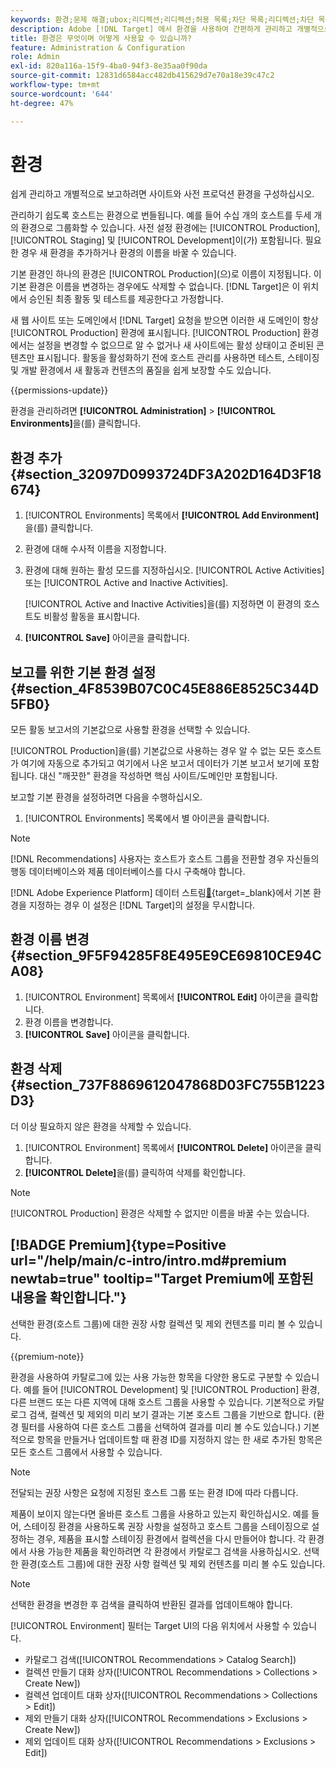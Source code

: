```yaml
---
keywords: 환경;문제 해결;ubox;리디렉션;리디렉션;허용 목록;차단 목록;리디렉션;차단 목록 허용 목록에 추가하다
description: Adobe [!DNL Target] 에서 환경을 사용하여 간편하게 관리하고 개별적으로 보고하기 위해 사이트와 사전 프로덕션 환경을 구성하는 방법에 대해 알아봅니다.
title: 환경은 무엇이며 어떻게 사용할 수 있습니까?
feature: Administration & Configuration
role: Admin
exl-id: 820a116a-15f9-4ba0-94f3-8e35aa0f90da
source-git-commit: 12831d6584acc482db415629d7e70a18e39c47c2
workflow-type: tm+mt
source-wordcount: '644'
ht-degree: 47%

---
```


# 환경

쉽게 관리하고 개별적으로 보고하려면 사이트와 사전 프로덕션 환경을 구성하십시오.

관리하기 쉽도록 호스트는 환경으로 번들됩니다. 예를 들어 수십 개의 호스트를 두세 개의 환경으로 그룹화할 수 있습니다. 사전 설정 환경에는 [!UICONTROL Production], [!UICONTROL Staging] 및 [!UICONTROL Development]이(가) 포함됩니다. 필요한 경우 새 환경을 추가하거나 환경의 이름을 바꿀 수 있습니다.

기본 환경인 하나의 환경은 [!UICONTROL Production]&#x200B;(으)로 이름이 지정됩니다. 이 기본 환경은 이름을 변경하는 경우에도 삭제할 수 없습니다. [!DNL Target]은 이 위치에서 승인된 최종 활동 및 테스트를 제공한다고 가정합니다.

새 웹 사이트 또는 도메인에서 [!DNL Target] 요청을 받으면 이러한 새 도메인이 항상 [!UICONTROL Production] 환경에 표시됩니다. [!UICONTROL Production] 환경에서는 설정을 변경할 수 없으므로 알 수 없거나 새 사이트에는 활성 상태이고 준비된 콘텐츠만 표시됩니다. 활동을 활성화하기 전에 호스트 관리를 사용하면 테스트, 스테이징 및 개발 환경에서 새 활동과 컨텐츠의 품질을 쉽게 보장할 수도 있습니다.

{{permissions-update}}

환경을 관리하려면 **[!UICONTROL Administration]** > **[!UICONTROL Environments]**&#x200B;을(를) 클릭합니다.

## 환경 추가 {#section_32097D0993724DF3A202D164D3F18674}

1. [!UICONTROL Environments] 목록에서 **[!UICONTROL Add Environment]**&#x200B;을(를) 클릭합니다.
1. 환경에 대해 수사적 이름을 지정합니다.
1. 환경에 대해 원하는 활성 모드를 지정하십시오. [!UICONTROL Active Activities] 또는 [!UICONTROL Active and Inactive Activities].

   [!UICONTROL Active and Inactive Activities]을(를) 지정하면 이 환경의 호스트도 비활성 활동을 표시합니다.

1. **[!UICONTROL Save]** 아이콘을 클릭합니다.

## 보고를 위한 기본 환경 설정 {#section_4F8539B07C0C45E886E8525C344D5FB0}

모든 활동 보고서의 기본값으로 사용할 환경을 선택할 수 있습니다.

[!UICONTROL Production]을(를) 기본값으로 사용하는 경우 알 수 없는 모든 호스트가 여기에 자동으로 추가되고 여기에서 나온 보고서 데이터가 기본 보고서 보기에 포함됩니다. 대신 &quot;깨끗한&quot; 환경을 작성하면 핵심 사이트/도메인만 포함됩니다.

보고할 기본 환경을 설정하려면 다음을 수행하십시오.

1. [!UICONTROL Environments] 목록에서 별 아이콘을 클릭합니다.

>[!NOTE]
>
>[!DNL Recommendations] 사용자는 호스트가 호스트 그룹을 전환할 경우 자신들의 행동 데이터베이스와 제품 데이터베이스를 다시 구축해야 합니다.
>
> [!DNL Adobe Experience Platform] 데이터 스트림[&#128279;](https://experienceleague.adobe.com/docs/experience-platform/datastreams/configure.html?lang=ko#target){target=_blank}에서 기본 환경을 지정하는 경우 이 설정은 [!DNL Target]의 설정을 무시합니다.

## 환경 이름 변경 {#section_9F5F94285F8E495E9CE69810CE94CA08}

1. [!UICONTROL Environment] 목록에서 **[!UICONTROL Edit]** 아이콘을 클릭합니다.
1. 환경 이름을 변경합니다.
1. **[!UICONTROL Save]** 아이콘을 클릭합니다.

## 환경 삭제 {#section_737F8869612047868D03FC755B1223D3}

더 이상 필요하지 않은 환경을 삭제할 수 있습니다.

1. [!UICONTROL Environment] 목록에서 **[!UICONTROL Delete]** 아이콘을 클릭합니다.
1. **[!UICONTROL Delete]**&#x200B;을(를) 클릭하여 삭제를 확인합니다.

>[!NOTE]
>
>[!UICONTROL Production] 환경은 삭제할 수 없지만 이름을 바꿀 수는 있습니다.

## [!BADGE Premium]{type=Positive url="/help/main/c-intro/intro.md#premium newtab=true" tooltip="Target Premium에 포함된 내용을 확인합니다."}

선택한 환경(호스트 그룹)에 대한 권장 사항 컬렉션 및 제외 컨텐츠를 미리 볼 수 있습니다.

{{premium-note}}

환경을 사용하여 카탈로그에 있는 사용 가능한 항목을 다양한 용도로 구분할 수 있습니다. 예를 들어 [!UICONTROL Development] 및 [!UICONTROL Production] 환경, 다른 브랜드 또는 다른 지역에 대해 호스트 그룹을 사용할 수 있습니다. 기본적으로 카탈로그 검색, 컬렉션 및 제외의 미리 보기 결과는 기본 호스트 그룹을 기반으로 합니다. (환경 필터를 사용하여 다른 호스트 그룹을 선택하여 결과를 미리 볼 수도 있습니다.) 기본적으로 항목을 만들거나 업데이트할 때 환경 ID를 지정하지 않는 한 새로 추가된 항목은 모든 호스트 그룹에서 사용할 수 있습니다.

>[!NOTE]
>
>전달되는 권장 사항은 요청에 지정된 호스트 그룹 또는 환경 ID에 따라 다릅니다.


제품이 보이지 않는다면 올바른 호스트 그룹을 사용하고 있는지 확인하십시오. 예를 들어, 스테이징 환경을 사용하도록 권장 사항을 설정하고 호스트 그룹을 스테이징으로 설정하는 경우, 제품을 표시할 스테이징 환경에서 컬렉션을 다시 만들어야 합니다. 각 환경에서 사용 가능한 제품을 확인하려면 각 환경에서 카탈로그 검색을 사용하십시오. 선택한 환경(호스트 그룹)에 대한 권장 사항 컬렉션 및 제외 컨텐츠를 미리 볼 수도 있습니다.

>[!NOTE]
>선택한 환경을 변경한 후 검색을 클릭하여 반환된 결과를 업데이트해야 합니다.

[!UICONTROL Environment] 필터는 Target UI의 다음 위치에서 사용할 수 있습니다.

* 카탈로그 검색([!UICONTROL Recommendations > Catalog Search])
* 컬렉션 만들기 대화 상자([!UICONTROL Recommendations > Collections > Create New])
* 컬렉션 업데이트 대화 상자([!UICONTROL Recommendations > Collections > Edit])
* 제외 만들기 대화 상자([!UICONTROL Recommendations > Exclusions > Create New])
* 제외 업데이트 대화 상자([!UICONTROL Recommendations > Exclusions > Edit])
